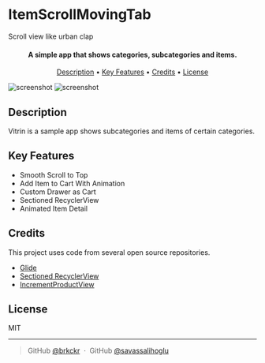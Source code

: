 # ItemScrollMovingTab

Scroll view like urban clap

<h4 align="center">A simple app that shows categories, subcategories and items.</h4>

<p align="center">
  <a href="#description">Description</a> •
  <a href="#key-features">Key Features</a> •
  <a href="#credits">Credits</a> •
  <a href="#license">License</a>
</p>

![screenshot](https://pasteboard.co/JBeBUDk.jpg)  ![screenshot](https://pasteboard.co/JBeCcKK.jpg)
## Description
Vitrin is a sample app shows subcategories and items of certain categories. 



## Key Features

* Smooth Scroll to Top
* Add Item to Cart With Animation
* Custom Drawer as Cart  
* Sectioned RecyclerView
* Animated Item Detail

## Credits

This project uses code from several open source repositories.

- [Glide](https://github.com/bumptech/glide)
- [Sectioned RecyclerView](https://github.com/afollestad/sectioned-recyclerview)
- [IncrementProductView](https://github.com/steelkiwi/IncrementProductView)

## License

MIT

---

> GitHub [@brkckr](https://github.com/brkckr) &nbsp;&middot;&nbsp;
> GitHub [@savassalihoglu](https://github.com/savassalihoglu)

